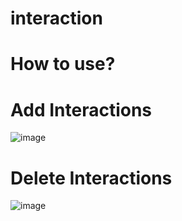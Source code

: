 # interaction

# How to use?

# Add Interactions
![image](https://github.com/user-attachments/assets/092ffb08-f1b3-47dd-8213-0dd46a5139a9)

# Delete Interactions
![image](https://github.com/user-attachments/assets/67be79a7-64c8-47eb-a2ef-273d0f42f97a)
